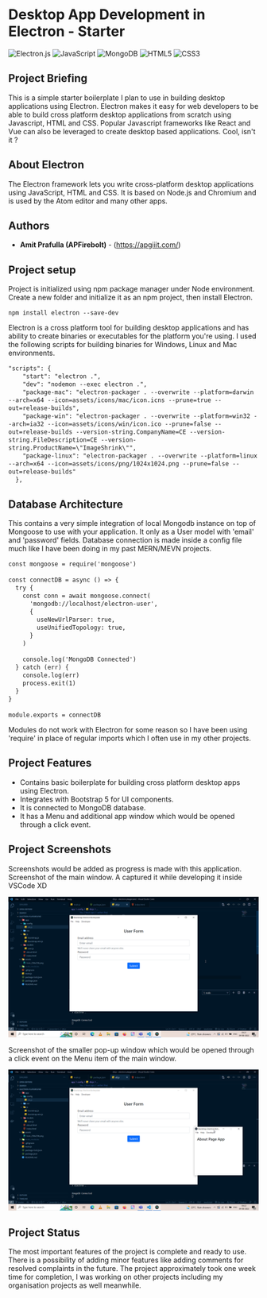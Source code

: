 # Desktop App Development in Electron - Starter

![Electron.js](https://img.shields.io/badge/Electron-191970?style=for-the-badge&logo=Electron&logoColor=white)
![JavaScript](https://img.shields.io/badge/javascript-%23323330.svg?style=for-the-badge&logo=javascript&logoColor=%23F7DF1E)
![MongoDB](https://img.shields.io/badge/MongoDB-%234ea94b.svg?style=for-the-badge&logo=mongodb&logoColor=white)
![HTML5](https://img.shields.io/badge/html5-%23E34F26.svg?style=for-the-badge&logo=html5&logoColor=white)
![CSS3](https://img.shields.io/badge/css3-%231572B6.svg?style=for-the-badge&logo=css3&logoColor=white)

## Project Briefing

This is a simple starter boilerplate I plan to use in building desktop applications using Electron. Electron makes it easy for web developers to be able to build cross platform desktop applications from scratch using Javascript, HTML and CSS. Popular Javascript frameworks like React and Vue can also be leveraged to create desktop based applications. Cool, isn't it ?

## About Electron

The Electron framework lets you write cross-platform desktop applications using JavaScript, HTML and CSS. It is based on Node.js and Chromium and is used by the Atom editor and many other apps.

## Authors

* **Amit Prafulla (APFirebolt)** - (https://apgiiit.com/)

## Project setup

Project is initialized using npm package manager under Node environment. Create a new folder and initialize it as an npm project, then install Electron.

```
npm install electron --save-dev
```

Electron is a cross platform tool for building desktop applications and has ability to create binaries or executables for the platform you're using. I used the following scripts for building binaries for Windows, Linux and Mac environments.

```
"scripts": {
    "start": "electron .",
    "dev": "nodemon --exec electron .",
    "package-mac": "electron-packager . --overwrite --platform=darwin --arch=x64 --icon=assets/icons/mac/icon.icns --prune=true --out=release-builds",
    "package-win": "electron-packager . --overwrite --platform=win32 --arch=ia32 --icon=assets/icons/win/icon.ico --prune=false --out=release-builds --version-string.CompanyName=CE --version-string.FileDescription=CE --version-string.ProductName=\"ImageShrink\"",
    "package-linux": "electron-packager . --overwrite --platform=linux --arch=x64 --icon=assets/icons/png/1024x1024.png --prune=false --out=release-builds"
  },
```

## Database Architecture

This contains a very simple integration of local Mongodb instance on top of Mongoose to use with your application. It only as a User model with 'email' and 'password' fields. Database connection is made inside a config file much like I have been doing in my past MERN/MEVN projects.

```
const mongoose = require('mongoose')

const connectDB = async () => {
  try {
    const conn = await mongoose.connect(
      'mongodb://localhost/electron-user',
      {
        useNewUrlParser: true,
        useUnifiedTopology: true,
      }
    )

    console.log('MongoDB Connected')
  } catch (err) {
    console.log(err)
    process.exit(1)
  }
}

module.exports = connectDB
```

Modules do not work with Electron for some reason so I have been using 'require' in place of regular imports which I often use in my other projects.

## Project Features

- Contains basic boilerplate for building cross platform desktop apps using Electron.
- Integrates with Bootstrap 5 for UI components.
- It is connected to MongoDB database.
- It has a Menu and additional app window which would be opened through a click event.

## Project Screenshots

Screenshots would be added as progress is made with this application. Screenshot of the main window. A captured it while developing it inside VSCode XD

![alt text](./screenshots/main.png)

Screenshot of the smaller pop-up window which would be opened through a click event on the Menu item of the main window.

![alt text](./screenshots/pop-up.png)

## Project Status

The most important features of the project is complete and ready to use. There is a possibility of adding minor features like adding comments for resolved complaints in the future. The project approximately took one week time for completion, I was working on other projects including my organisation projects as well meanwhile.
